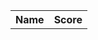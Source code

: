 <table id="leaderboard">
    <tr>
        <th>Name</th>
        <th>Score</th>
    </tr>
    <tbody id="userInfo"></tbody>

</table>

<script>
   // prepare URL
  var url = "https://crimebusters.tk/api/person/";
  // Uncomment next line for localhost testing
  // url = "http://localhost:8085/api/person/";

  // set options for cross origin header request
  const options = {
    method: 'GET', // *GET, POST, PUT, DELETE, etc.
    mode: 'cors', // no-cors, *cors, same-origin
    cache: 'default', // *default, no-cache, reload, force-cache, only-if-cached
    credentials: 'include', // include, *same-origin, omit
    headers: {
      'Content-Type': 'application/json',
    },
  };

  // fetch the API
  fetch(url, options)
    // response is a RESTful "promise" on any successful fetch
    .then(response => {
      // check for response errors and display
      if (response.status !== 200) {
          const errorMsg = 'Database response error: ' + response.status;
          console.log(errorMsg);
          const tr = document.createElement("tr");
          const td = document.createElement("td");
          td.innerHTML = errorMsg;
          tr.appendChild(td);
          resultContainer.appendChild(tr);
          return;
      }
       // valid response will contain json data
      response.json().then(data => {
          console.log(data);
        })
      }
      )

  /*
    const options = {
    method: 'GET', // *GET, POST, PUT, DELETE, etc.
    mode: 'cors', // no-cors, *cors, same-origin
    cache: 'default', // *default, no-cache, reload, force-cache, only-if-cached
    credentials: 'include', // include, *same-origin, omit
    headers: {
      'Content-Type': 'application/json',
    },
  };

  // fetch the API
  fetch("http://localhost:8085/api/person/", options)
  .then(response => {
        let tr = document.createElement("tr"); 
        let name = document.createElement("td"); 
        //let age = document.createElement("td");
        //age.innerHTML = info._age; 
        //let phoneNum = document.createElement("td");
        //phoneNum.innerHTML = info._phoneNum; 
        //let coming = document.createElement("td");
      response.json().then(data => {
        for (let i = 0; i < data.length; i++) {
            //name.innerHTML = data[i]["score"]; 
            //console.log(name);
            //console.log(data[i]["score"]);
            //tr.appendChild(name);
            //document.getElementById("userInfo").appendChild(tr);
            //console.log(data[i]);
        }



        console.log(data);
      })
      });

      */
</script>
